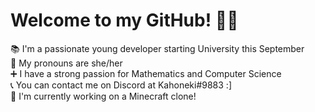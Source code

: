 # Welcome to my GitHub! 🍓🍓  
  
📚 I'm a passionate young developer starting University this September  
📌 My pronouns are she/her  
➕ I have a strong passion for Mathematics and Computer Science  
📞 You can contact me on Discord at Kahoneki#9883 :]  
🎇 I'm currently working on a Minecraft clone!  
